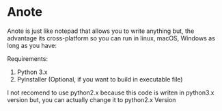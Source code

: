 # Anote
Anote is just like notepad that allows you to write anything but, the advantage its cross-platform so you can run in linux, macOS, Windows as long as you have:

Requirements:
1. Python 3.x
2. Pyinstaller (Optional, if you want to build in executable file)

I not recomend to use python2.x because this code is writen in python3.x version but, you can actually change it to python2.x Version
